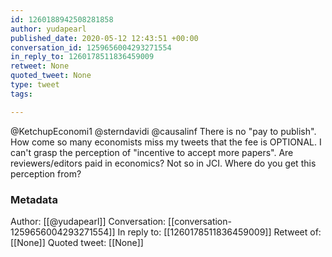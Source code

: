 ```yaml
---
id: 1260188942508281858
author: yudapearl
published_date: 2020-05-12 12:43:51 +00:00
conversation_id: 1259656004293271554
in_reply_to: 1260178511836459009
retweet: None
quoted_tweet: None
type: tweet
tags:

---
```


@KetchupEconomi1 @sterndavidi @causalinf There is no "pay to publish". How come so many economists miss my tweets that the fee is OPTIONAL.
I can't grasp the perception of "incentive to accept more papers". Are reviewers/editors paid in economics? Not so in JCI. Where do you get this perception from?

### Metadata

Author: [[@yudapearl]]
Conversation: [[conversation-1259656004293271554]]
In reply to: [[1260178511836459009]]
Retweet of: [[None]]
Quoted tweet: [[None]]
